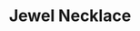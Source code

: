 ---
layout: product
title: Jewel Necklace
meta: This is a jewel necklace. 
type: necklace
image:
---